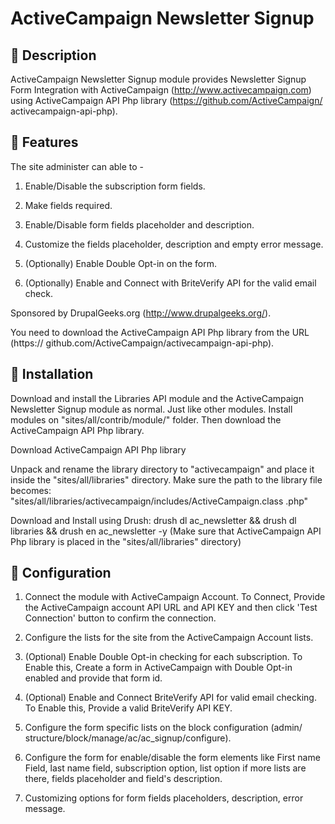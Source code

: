 # ActiveCampaign Newsletter Signup

## 🔗 Description
ActiveCampaign Newsletter Signup module provides Newsletter Signup Form
Integration with ActiveCampaign (http://www.activecampaign.com) using
ActiveCampaign API Php library (https://github.com/ActiveCampaign/
activecampaign-api-php).

## 🔗 Features
The site administer can able to -

1. Enable/Disable the subscription form fields.

2. Make fields required.

3. Enable/Disable form fields placeholder and description.

4. Customize the fields placeholder, description and empty error message.

5. (Optionally) Enable Double Opt-in on the form.

6. (Optionally) Enable and Connect with BriteVerify API for the valid email
check.

Sponsored by DrupalGeeks.org (http://www.drupalgeeks.org/).

You need to download the ActiveCampaign API Php library from the URL (https://
github.com/ActiveCampaign/activecampaign-api-php).

## 🔗 Installation
Download and install the Libraries API module and the ActiveCampaign
Newsletter Signup module as normal. Just like other modules. Install modules
on "sites/all/contrib/module/" folder. Then download the ActiveCampaign API
Php library.

Download ActiveCampaign API Php library

Unpack and rename the library directory to "activecampaign" and place it
inside the "sites/all/libraries" directory. Make sure the path to the library
file becomes: "sites/all/libraries/activecampaign/includes/ActiveCampaign.class
.php"

Download and Install using Drush: drush dl ac_newsletter && drush dl libraries
&& drush en ac_newsletter -y (Make sure that ActiveCampaign API Php library is
placed in the "sites/all/libraries" directory)

## 🔗 Configuration
1. Connect the module with ActiveCampaign Account. To Connect, Provide the
ActiveCampaign account API URL and API KEY and then click 'Test Connection'
button to confirm the connection.

2. Configure the lists for the site from the ActiveCampaign Account lists.

3. (Optional) Enable Double Opt-in checking for each subscription. To Enable
this, Create a form in ActiveCampaign with Double Opt-in enabled and provide
that form id.

4. (Optional) Enable and Connect BriteVerify API for valid email checking. To
Enable this, Provide a valid BriteVerify API KEY.

5. Configure the form specific lists on the block configuration (admin/
structure/block/manage/ac/ac_signup/configure).

6. Configure the form for enable/disable the form elements like First name
Field, last name field, subscription option, list option if more lists are
there, fields placeholder and field's description.

7. Customizing options for form fields placeholders, description, error
message.
